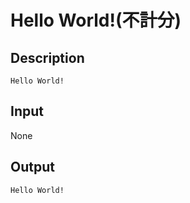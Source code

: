 # Hello World!(不計分)
## Description
```
Hello World!
```

## Input
None

## Output
```
Hello World!
```